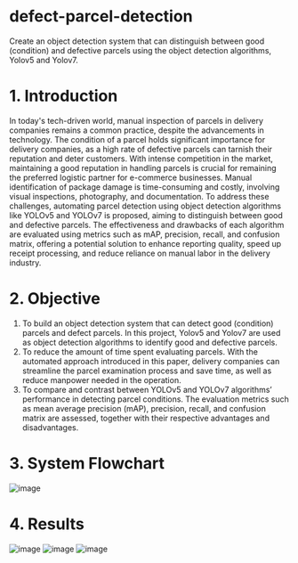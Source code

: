 # defect-parcel-detection
Create an object detection system that can distinguish between good (condition) and defective parcels using the object detection algorithms, Yolov5 and Yolov7.

# 1. Introduction
In today's tech-driven world, manual inspection of parcels in delivery companies remains a common practice, despite the advancements in technology. The condition of a parcel holds significant importance for delivery companies, as a high rate of defective parcels can tarnish their reputation and deter customers. With intense competition in the market, maintaining a good reputation in handling parcels is crucial for remaining the preferred logistic partner for e-commerce businesses. Manual identification of package damage is time-consuming and costly, involving visual inspections, photography, and documentation. To address these challenges, automating parcel detection using object detection algorithms like YOLOv5 and YOLOv7 is proposed, aiming to distinguish between good and defective parcels. The effectiveness and drawbacks of each algorithm are evaluated using metrics such as mAP, precision, recall, and confusion matrix, offering a potential solution to enhance reporting quality, speed up receipt processing, and reduce reliance on manual labor in the delivery industry.

# 2. Objective
1. To build an object detection system that can detect good (condition) parcels and defect
parcels. In this project, Yolov5 and Yolov7 are used as object detection algorithms to identify
good and defective parcels. <br>
2. To reduce the amount of time spent evaluating parcels. With the automated approach
introduced in this paper, delivery companies can streamline the parcel examination process
and save time, as well as reduce manpower needed in the operation. <br>
3. To compare and contrast between YOLOv5 and YOLOv7 algorithms’ performance in
detecting parcel conditions. The evaluation metrics such as mean average precision (mAP),
precision, recall, and confusion matrix are assessed, together with their respective advantages
and disadvantages. <br>

# 3. System Flowchart
![image](https://github.com/nheelam/defect-parcel-detection/assets/64530832/b642b1aa-a534-43d9-9f89-6b7094330556)

# 4. Results 
![image](https://github.com/nheelam/defect-parcel-detection/assets/64530832/66189dd4-c38b-4a98-9c19-39be081ac06c)
![image](https://github.com/nheelam/defect-parcel-detection/assets/64530832/863137e9-fee4-4853-8416-68dd3131c160)
![image](https://github.com/nheelam/defect-parcel-detection/assets/64530832/2dcc7224-57d9-4ca4-ab6a-966a3cab12b7)
